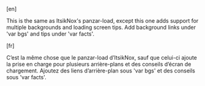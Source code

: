 [en]

This is the same as ItsikNox's panzar-load, except this one adds support for multiple backgrounds and loading screen tips. 
Add background links under 'var bgs' and tips under 'var facts'.

[fr]

C’est la même chose que le panzar-load d’ItsikNox, sauf que celui-ci ajoute la prise en charge pour plusieurs arrière-plans et des conseils d’écran de chargement. 
Ajoutez des liens d’arrière-plan sous 'var bgs' et des conseils sous 'var facts'.
